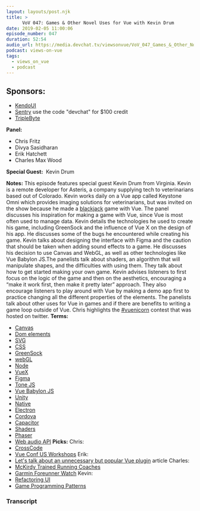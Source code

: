 ```yaml
---
layout: layouts/post.njk
title: >
      VoV 047: Games & Other Novel Uses for Vue with Kevin Drum
date: 2019-02-05 11:00:06
episode_number: 047
duration: 52:54
audio_url: https://media.devchat.tv/viewsonvue/VoV_047_Games_&_Other_Novel_Uses_for_Vue_with_Kevin_Drum.mp3
podcast: views-on-vue
tags: 
  - views_on_vue
  - podcast
---
```


## **Sponsors:**

- [KendoUI](https://www.telerik.com/kendo-ui?utm_medium=social-paid&utm_source=devchattv&utm_campaign=kendo-ui-awareness-jsjabber)
- [Sentry](https://sentry.io)&nbsp;use the code "devchat" for $100 credit
- [TripleByte](https://triplebyte.com/vue)

**Panel:**

- Chris Fritz
- Divya Sasidharan
- Erik Hatchett
- Charles Max Wood 

**Special Guest:** &nbsp;Kevin Drum

**Notes:** This episode features special guest Kevin Drum from Virginia. Kevin is a remote developer for Asteris, a company supplying tech to veterinarians based out of Colorado. Kevin works daily on a Vue app called Keystone Omni which provides imaging solutions for veterinarians, but was invited on the show because he made a [blackjack](https://github.com/kevinlee...) game with Vue. The panel discusses his inspiration for making a game with Vue, since Vue is most often used to manage data. Kevin details the technologies he used to create his game, including GreenSock and the influence of Vue X on the design of his app. He discusses some of the bugs he encountered while creating his game. Kevin talks about designing the interface with Figma and the caution that should be taken when adding sound effects to a game. He discusses his decision to use Canvas and WebGL, as well as other technologies like Vue Babylon JS.The panelists talk about shaders, an algorithm that will manipulate shapes, and the difficulties with using them. They talk about how to get started making your own game. Kevin advises listeners to first focus on the logic of the game and then on the aesthetics, encouraging a “make it work first, then make it pretty later” approach. They also encourage listeners to play around with Vue by making a demo app first to practice changing all the different properties of the elements. The panelists talk about other uses for Vue in games and if there are benefits to writing a game loop outside of Vue. Chris highlights the [#vuenicorn](https://twitter.com/search?q=%23vuenicorn&src=typd) contest that was hosted on twitter. **Terms:**
- [Canvas](https://github.com/CanvasPod/Canvas)
- [Dom elements](https://www.w3schools.com/js/js_htmldom_elements.asp)
- [SVG](https://www.w3schools.com/graphics/svg_intro.asp)
- [CSS](https://www.w3schools.com/css/)
- [GreenSock](https://greensock.com/)
- [webGL](https://github.com/gpjt/webgl-lessons)
- [Node](https://nodejs.org/)
- [VueX](https://github.com/vuejs/vuex)
- [Figma](https://www.figma.com/)
- [Tone JS](https://tonejs.github.io/)
- [Vue Babylon JS](https://github.com/Beg-in/vue-babylonjs)
- [Unity](https://unity.com/)
- [Native](https://github.com/NativeScript/NativeScript)
- [Electron](https://electronjs.org/)
- [Cordova](https://github.com/apache/cordova-js)
- [Capacitor](https://github.com/ionic-team/capacitor)
- [Shaders](https://shadersmods.com/category/popular-shaders/)
- [Phaser](https://github.com/photonstorm/phaser)
- [Web audio API](https://github.com/WebAudio/web-audio-api)
**Picks:** Chris:
- [CrossCode](https://www.cross-code.com/)
- [Vue Conf US Workshops](https://us.vuejs.org/workshops/)
Erik:
- [Let's talk about an unnecessary but popular Vue plugin](https://dev.to/heftyhead/lets-talk-about-an-unnecessary-but-popular-vue-plugin-1ied) article
Charles:
- [McKirdy Trained Running Coaches](https://mckirdytrained.com/)
- [Garmin Foreunner Watch](https://explore.garmin.com/en-US/forerunner/)
Kevin:
- [Refactoring UI](https://refactoringui.com/book/)
- [Game Programming Patterns](https://www.amazon.com/Game-Programming-Patterns-Robert-Nystrom/dp/0990582906/ref=sr_1_1?ie=UTF8&qid=1548462018&sr=8-1&linkCode=ll1&tag=devchattv-20&linkId=f06bfe7482dca8bb751ed6d7cc86e2ab&language=en_US)


### Transcript


